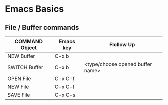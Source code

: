 # Emacs Basics

## File / Buffer commands
| COMMAND   Object      |     Emacs key   |   Flollow Up                        |
| --------------------- | --------------- | ----------------------------------- |
| NEW       Buffer      |     C-x b       |   <new buffer name>                 |
| SWITCH    Buffer      |     C-x b       |   <type/choose opened buffer name>  |
| OPEN      File        |     C-x C-f     |   <browse>                          |
| NEW       File        |     C-x C-f     |   <new file name>                   |
| SAVE      File        |     C-x C-s     |   <enter>                           |

